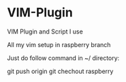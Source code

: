 VIM-Plugin
==========

VIM Plugin and Script I use 

All my vim setup in raspberry branch

Just do follow command in ~/ directory:

git push origin
git chechout raspberry

